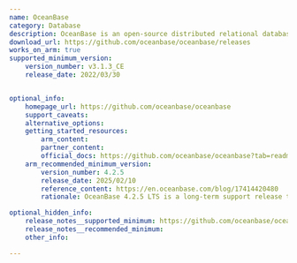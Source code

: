 ```yaml
---
name: OceanBase
category: Database
description: OceanBase is an open-source distributed relational database system designed for large-scale applications.
download_url: https://github.com/oceanbase/oceanbase/releases  
works_on_arm: true
supported_minimum_version:
    version_number: v3.1.3_CE
    release_date: 2022/03/30


optional_info:
    homepage_url: https://github.com/oceanbase/oceanbase
    support_caveats:
    alternative_options:
    getting_started_resources:
        arm_content:
        partner_content:
        official_docs: https://github.com/oceanbase/oceanbase?tab=readme-ov-file#quick-start
    arm_recommended_minimum_version:
        version_number: 4.2.5
        release_date: 2025/02/10
        reference_content: https://en.oceanbase.com/blog/17414420480
        rationale: OceanBase 4.2.5 LTS is a long-term support release tailored for mission-critical TP scenarios, delivering major gains in kernel stability, SQL engine performance, and high availability. It introduces full MySQL 5.7 compatibility, OBKV-Redis model support, enhanced diagnostics, and expanded backup/restore options (e.g., AWS S3, Huawei OBS). The release features optimized execution and parsing engines, new security controls, and improved usability via adaptive compaction and log stream management. Benchmarks show a 6–28% TP performance boost on 96-core clusters compared to v4.2.1.

optional_hidden_info:
    release_notes__supported_minimum: https://github.com/oceanbase/oceanbase/releases/tag/v3.1.3_CE
    release_notes__recommended_minimum: 
    other_info:

---
```

